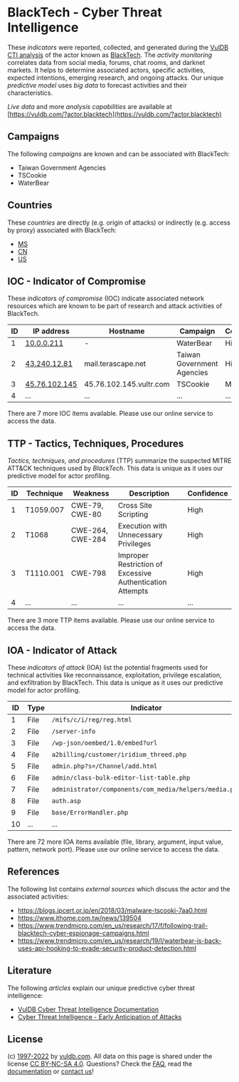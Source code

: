 # BlackTech - Cyber Threat Intelligence

These _indicators_ were reported, collected, and generated during the [VulDB CTI analysis](https://vuldb.com/?kb.cti) of the actor known as [BlackTech](https://vuldb.com/?actor.blacktech). The _activity monitoring_ correlates data from social media, forums, chat rooms, and darknet markets. It helps to determine associated actors, specific activities, expected intentions, emerging research, and ongoing attacks. Our unique _predictive model_ uses _big data_ to forecast activities and their characteristics.

_Live data_ and more _analysis capabilities_ are available at [https://vuldb.com/?actor.blacktech](https://vuldb.com/?actor.blacktech)

## Campaigns

The following _campaigns_ are known and can be associated with BlackTech:

* Taiwan Government Agencies
* TSCookie
* WaterBear

## Countries

These _countries_ are directly (e.g. origin of attacks) or indirectly (e.g. access by proxy) associated with BlackTech:

* [MS](https://vuldb.com/?country.ms)
* [CN](https://vuldb.com/?country.cn)
* [US](https://vuldb.com/?country.us)

## IOC - Indicator of Compromise

These _indicators of compromise_ (IOC) indicate associated network resources which are known to be part of research and attack activities of BlackTech.

ID | IP address | Hostname | Campaign | Confidence
-- | ---------- | -------- | -------- | ----------
1 | [10.0.0.211](https://vuldb.com/?ip.10.0.0.211) | - | WaterBear | High
2 | [43.240.12.81](https://vuldb.com/?ip.43.240.12.81) | mail.terascape.net | Taiwan Government Agencies | High
3 | [45.76.102.145](https://vuldb.com/?ip.45.76.102.145) | 45.76.102.145.vultr.com | TSCookie | Medium
4 | ... | ... | ... | ...

There are 7 more IOC items available. Please use our online service to access the data.

## TTP - Tactics, Techniques, Procedures

_Tactics, techniques, and procedures_ (TTP) summarize the suspected MITRE ATT&CK techniques used by _BlackTech_. This data is unique as it uses our predictive model for actor profiling.

ID | Technique | Weakness | Description | Confidence
-- | --------- | -------- | ----------- | ----------
1 | T1059.007 | CWE-79, CWE-80 | Cross Site Scripting | High
2 | T1068 | CWE-264, CWE-284 | Execution with Unnecessary Privileges | High
3 | T1110.001 | CWE-798 | Improper Restriction of Excessive Authentication Attempts | High
4 | ... | ... | ... | ...

There are 3 more TTP items available. Please use our online service to access the data.

## IOA - Indicator of Attack

These _indicators of attack_ (IOA) list the potential fragments used for technical activities like reconnaissance, exploitation, privilege escalation, and exfiltration by BlackTech. This data is unique as it uses our predictive model for actor profiling.

ID | Type | Indicator | Confidence
-- | ---- | --------- | ----------
1 | File | `/mifs/c/i/reg/reg.html` | High
2 | File | `/server-info` | Medium
3 | File | `/wp-json/oembed/1.0/embed?url` | High
4 | File | `a2billing/customer/iridium_threed.php` | High
5 | File | `admin.php?s=/Channel/add.html` | High
6 | File | `admin/class-bulk-editor-list-table.php` | High
7 | File | `administrator/components/com_media/helpers/media.php` | High
8 | File | `auth.asp` | Medium
9 | File | `base/ErrorHandler.php` | High
10 | ... | ... | ...

There are 72 more IOA items available (file, library, argument, input value, pattern, network port). Please use our online service to access the data.

## References

The following list contains _external sources_ which discuss the actor and the associated activities:

* https://blogs.jpcert.or.jp/en/2018/03/malware-tscooki-7aa0.html
* https://www.ithome.com.tw/news/139504
* https://www.trendmicro.com/en_us/research/17/f/following-trail-blacktech-cyber-espionage-campaigns.html
* https://www.trendmicro.com/en_us/research/19/l/waterbear-is-back-uses-api-hooking-to-evade-security-product-detection.html

## Literature

The following _articles_ explain our unique predictive cyber threat intelligence:

* [VulDB Cyber Threat Intelligence Documentation](https://vuldb.com/?kb.cti)
* [Cyber Threat Intelligence - Early Anticipation of Attacks](https://www.scip.ch/en/?labs.20201022)

## License

(c) [1997-2022](https://vuldb.com/?kb.changelog) by [vuldb.com](https://vuldb.com/?kb.about). All data on this page is shared under the license [CC BY-NC-SA 4.0](https://creativecommons.org/licenses/by-nc-sa/4.0/). Questions? Check the [FAQ](https://vuldb.com/?kb.faq), read the [documentation](https://vuldb.com/?kb) or [contact us](https://vuldb.com/?contact)!

